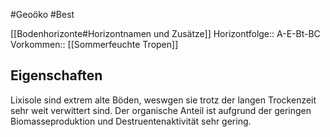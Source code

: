 #Geoöko #Best 

[[Bodenhorizonte#Horizontnamen und Zusätze]]
Horizontfolge:: A-E-Bt-BC
Vorkommen:: [[Sommerfeuchte Tropen]]

## Eigenschaften

Lixisole sind extrem alte Böden, weswgen sie trotz der langen Trockenzeit sehr weit verwittert sind. Der organische Anteil ist aufgrund der geringen Biomasseproduktion und Destruentenaktivität sehr gering.
